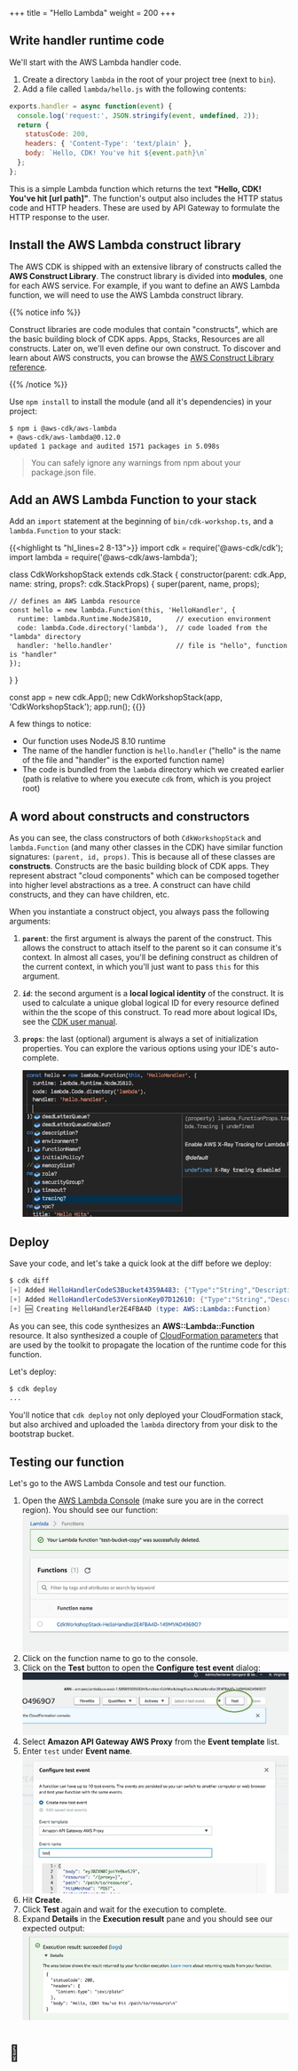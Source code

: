 +++
title = "Hello Lambda"
weight = 200
+++

## Write handler runtime code

We'll start with the AWS Lambda handler code.

1. Create a directory `lambda` in the root of your project tree (next to `bin`).
2. Add a file called `lambda/hello.js` with the following contents:

```js
exports.handler = async function(event) {
  console.log('request:', JSON.stringify(event, undefined, 2));
  return {
    statusCode: 200,
    headers: { 'Content-Type': 'text/plain' },
    body: `Hello, CDK! You've hit ${event.path}\n`
  };
};
```

This is a simple Lambda function which returns the text __"Hello, CDK! You've
hit [url path]"__. The function's output also includes the HTTP status code and
HTTP headers. These are used by API Gateway to formulate the HTTP response to
the user.

## Install the AWS Lambda construct library

The AWS CDK is shipped with an extensive library of constructs called the __AWS
Construct Library__. The construct library is divided into __modules__, one for
each AWS service. For example, if you want to define an AWS Lambda function, we
will need to use the AWS Lambda construct library.

{{% notice info %}}

Construct libraries are code modules that contain
"constructs", which are the basic building block of CDK apps. Apps, Stacks, Resources are all
constructs. Later on, we'll even define our own construct. To discover and learn about AWS constructs, you can browse the [AWS Construct
Library reference](https://awslabs.github.io/aws-cdk/reference.html).

{{% /notice %}}

Use `npm install` to install the module (and all it's dependencies) in your project:

```shell
$ npm i @aws-cdk/aws-lambda
+ @aws-cdk/aws-lambda@0.12.0
updated 1 package and audited 1571 packages in 5.098s
```

> You can safely ignore any warnings from npm about your package.json file.

## Add an AWS Lambda Function to your stack

Add an `import` statement at the beginning of `bin/cdk-workshop.ts`, and a
`lambda.Function` to your stack:

{{<highlight ts "hl_lines=2 8-13">}}
import cdk = require('@aws-cdk/cdk');
import lambda = require('@aws-cdk/aws-lambda');

class CdkWorkshopStack extends cdk.Stack {
  constructor(parent: cdk.App, name: string, props?: cdk.StackProps) {
    super(parent, name, props);

    // defines an AWS Lambda resource
    const hello = new lambda.Function(this, 'HelloHandler', {
      runtime: lambda.Runtime.NodeJS810,      // execution environment
      code: lambda.Code.directory('lambda'),  // code loaded from the "lambda" directory
      handler: 'hello.handler'                // file is "hello", function is "handler"
    });

  }
}

const app = new cdk.App();
new CdkWorkshopStack(app, 'CdkWorkshopStack');
app.run();
{{</highlight>}}

A few things to notice:

- Our function uses NodeJS 8.10 runtime
- The name of the handler function is `hello.handler` ("hello" is the name of
  the file and "handler" is the exported function name)
- The code is bundled from the `lambda` directory which we created earlier (path
  is relative to where you execute `cdk` from, which is you project root)

## A word about constructs and constructors

As you can see, the class constructors of both `CdkWorkshopStack` and
`lambda.Function` (and many other classes in the CDK) have similar function
signatures: `(parent, id, props)`. This is because all of these classes are
__constructs__. Constructs are the basic building block of CDK apps. They
represent abstract "cloud components" which can be composed together into higher
level abstractions as a tree. A construct can have child constructs, and they
can have children, etc.

When you instantiate a construct object, you always pass the following
arguments:

1. __`parent`__: the first argument is always the parent of the construct. This
   allows the construct to attach itself to the parent so it can consume it's
   context. In almost all cases, you'll be defining construct as children of the
   current context, in which you'll just want to pass `this` for this argument.
2. __`id`__: the second argument is a __local logical identity__ of the
   construct. It is used to calculate a unique global logical ID for every
   resource defined within the the scope of this construct. To read more about
   logical IDs, see the [CDK user
   manual](https://awslabs.github.io/aws-cdk/versions/0.8.1/logical-ids.html).
3. __`props`__: the last (optional) argument is always a set of initialization
   properties. You can explore the various options using your IDE's
   auto-complete.

    ![](./auto-complete.png)

## Deploy

Save your code, and let's take a quick look at the diff before we deploy:

```s
$ cdk diff
[+] Added HelloHandlerCodeS3Bucket4359A483: {"Type":"String","Description":"S3 bucket for asset \"CdkWorkshopStack/HelloHandler/Code\""}
[+] Added HelloHandlerCodeS3VersionKey07D12610: {"Type":"String","Description":"S3 key for asset version \"CdkWorkshopStack/HelloHandler/Code\""}
[+] 🆕 Creating HelloHandler2E4FBA4D (type: AWS::Lambda::Function)
```

As you can see, this code synthesizes an __AWS::Lambda::Function__ resource. It
also synthesized a couple of [CloudFormation
parameters](https://awslabs.github.io/aws-cdk/cloudformation.html#parameters)
that are used by the toolkit to propagate the location of the runtime code for
this function.

Let's deploy:

```s
$ cdk deploy
...
```

You'll notice that `cdk deploy` not only deployed your CloudFormation stack, but
also archived and uploaded the `lambda` directory from your disk to the
bootstrap bucket.

## Testing our function

Let's go to the AWS Lambda Console and test our function.

1. Open the [AWS Lambda
   Console](https://console.aws.amazon.com/lambda/home#/functions) (make sure
   you are in the correct region). You should see our function:
    ![](./lambda-1.png)
2. Click on the function name to go to the console.
3. Click on the __Test__ button to open the __Configure test event__ dialog:
    ![](./lambda-2.png)
4. Select __Amazon API Gateway AWS Proxy__ from the __Event template__ list.
5. Enter `test` under __Event name__.
    ![](./lambda-3.png)
6. Hit __Create__.
7. Click __Test__ again and wait for the execution to complete.
8. Expand __Details__ in the __Execution result__ pane and you should see our expected output:
    ![](./lambda-4.png)

# 👏
